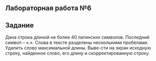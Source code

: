 ## Лабораторная работа №6

## Задание
Дана строка длиной не более 40 латинских символов. Последний символ – «.». Слова в тексте разделены несколькими пробелами. Удалить слово максимальной длины. Выве-сти на экран исходную строку, найденное слово, его длину и скорректированную строку.